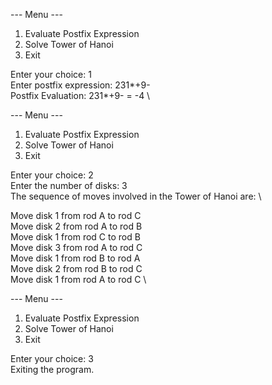 --- Menu ---
1. Evaluate Postfix Expression
2. Solve Tower of Hanoi
3. Exit

Enter your choice: 1 \
Enter postfix expression: 231*+9- \
Postfix Evaluation: 231*+9- = -4 \

--- Menu ---
1. Evaluate Postfix Expression
2. Solve Tower of Hanoi
3. Exit

Enter your choice: 2 \
Enter the number of disks: 3 \
The sequence of moves involved in the Tower of Hanoi are: \

 Move disk 1 from rod A to rod C \
 Move disk 2 from rod A to rod B \
 Move disk 1 from rod C to rod B \
 Move disk 3 from rod A to rod C \
 Move disk 1 from rod B to rod A \
 Move disk 2 from rod B to rod C \
 Move disk 1 from rod A to rod C \

--- Menu ---
1. Evaluate Postfix Expression
2. Solve Tower of Hanoi
3. Exit

Enter your choice: 3 \
Exiting the program.
